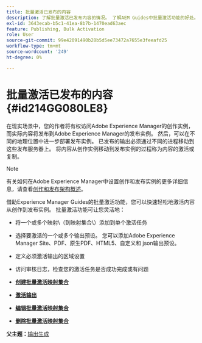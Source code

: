 ```yaml
---
title: 批量激活已发布的内容
description: 了解批量激活已发布内容的情况。 了解AEM Guides中批量激活功能的好处。
exl-id: 3643ecab-b5c1-41ea-8b7b-1470ead63aec
feature: Publishing, Bulk Activation
role: User
source-git-commit: 99e42091490b28b5d5ee73472a7655e3feeafd25
workflow-type: tm+mt
source-wordcount: '249'
ht-degree: 0%

---
```


# 批量激活已发布的内容 {#id214GG080LE8}

在现实场景中，您的作者将有权访问Adobe Experience Manager的创作实例，而实际内容将发布到Adobe Experience Manager的发布实例。 然后，可以在不同的地理位置中进一步部署发布实例。 已发布的输出必须通过不同的进程移动到这些发布服务器上。 将内容从创作实例移动到发布实例的过程称为内容的激活或复制。

>[!NOTE]
>
> 有关如何在Adobe Experience Manager中设置创作和发布实例的更多详细信息，请查看[创作和发布架构概述](https://experienceleague.adobe.com/docs/experience-manager-screens/user-guide/administering/author-publish/author-publish-architecture-overview.html?lang=zh-Hans#prerequisites)。

借助Experience Manager Guides的批量激活功能，您可以快速轻松地激活内容从创作到发布实例。 批量激活功能可让您灵活地：

- 将一个或多个映射\（到映射集合\）添加到单个激活任务

- 选择要激活的一个或多个输出预设。 您可以添加Adobe Experience Manager Site、PDF、原生PDF、HTML5、自定义和
json输出预设。


- 定义必须激活输出的区域设置

- 访问审核日志，检查您的激活任务是否成功完成或有问题


- **[创建批量激活映射集合](conf-bulk-activation-create-map-collection.md)**

- **[激活输出](conf-bulk-activation-publish-map-collection.md)**

- **[编辑批量激活映射集合](conf-bulk-activation-edit-map-collection.md)**

- **[删除批量激活映射集合](conf-bulk-activation-delete-map-collection.md)**


**父主题：**&#x200B;[&#x200B;输出生成](generate-output.md)
